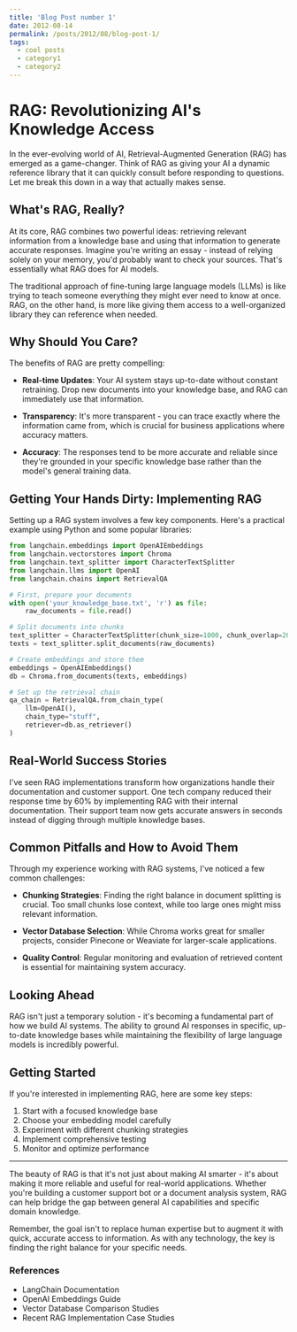 ```yaml
---
title: 'Blog Post number 1'
date: 2012-08-14
permalink: /posts/2012/08/blog-post-1/
tags:
  - cool posts
  - category1
  - category2
---
```


# RAG: Revolutionizing AI's Knowledge Access

In the ever-evolving world of AI, Retrieval-Augmented Generation (RAG) has emerged as a game-changer. Think of RAG as giving your AI a dynamic reference library that it can quickly consult before responding to questions. Let me break this down in a way that actually makes sense.

## What's RAG, Really?

At its core, RAG combines two powerful ideas: retrieving relevant information from a knowledge base and using that information to generate accurate responses. Imagine you're writing an essay - instead of relying solely on your memory, you'd probably want to check your sources. That's essentially what RAG does for AI models.

The traditional approach of fine-tuning large language models (LLMs) is like trying to teach someone everything they might ever need to know at once. RAG, on the other hand, is more like giving them access to a well-organized library they can reference when needed.

## Why Should You Care?

The benefits of RAG are pretty compelling:

* **Real-time Updates**: Your AI system stays up-to-date without constant retraining. Drop new documents into your knowledge base, and RAG can immediately use that information.

* **Transparency**: It's more transparent - you can trace exactly where the information came from, which is crucial for business applications where accuracy matters.

* **Accuracy**: The responses tend to be more accurate and reliable since they're grounded in your specific knowledge base rather than the model's general training data.

## Getting Your Hands Dirty: Implementing RAG

Setting up a RAG system involves a few key components. Here's a practical example using Python and some popular libraries:

```python
from langchain.embeddings import OpenAIEmbeddings
from langchain.vectorstores import Chroma
from langchain.text_splitter import CharacterTextSplitter
from langchain.llms import OpenAI
from langchain.chains import RetrievalQA

# First, prepare your documents
with open('your_knowledge_base.txt', 'r') as file:
    raw_documents = file.read()

# Split documents into chunks
text_splitter = CharacterTextSplitter(chunk_size=1000, chunk_overlap=200)
texts = text_splitter.split_documents(raw_documents)

# Create embeddings and store them
embeddings = OpenAIEmbeddings()
db = Chroma.from_documents(texts, embeddings)

# Set up the retrieval chain
qa_chain = RetrievalQA.from_chain_type(
    llm=OpenAI(),
    chain_type="stuff",
    retriever=db.as_retriever()
)
```

## Real-World Success Stories

I've seen RAG implementations transform how organizations handle their documentation and customer support. One tech company reduced their response time by 60% by implementing RAG with their internal documentation. Their support team now gets accurate answers in seconds instead of digging through multiple knowledge bases.

## Common Pitfalls and How to Avoid Them

Through my experience working with RAG systems, I've noticed a few common challenges:

* **Chunking Strategies**: Finding the right balance in document splitting is crucial. Too small chunks lose context, while too large ones might miss relevant information.

* **Vector Database Selection**: While Chroma works great for smaller projects, consider Pinecone or Weaviate for larger-scale applications.

* **Quality Control**: Regular monitoring and evaluation of retrieved content is essential for maintaining system accuracy.

## Looking Ahead

RAG isn't just a temporary solution - it's becoming a fundamental part of how we build AI systems. The ability to ground AI responses in specific, up-to-date knowledge bases while maintaining the flexibility of large language models is incredibly powerful.

## Getting Started

If you're interested in implementing RAG, here are some key steps:

1. Start with a focused knowledge base
2. Choose your embedding model carefully
3. Experiment with different chunking strategies
4. Implement comprehensive testing
5. Monitor and optimize performance

---

The beauty of RAG is that it's not just about making AI smarter - it's about making it more reliable and useful for real-world applications. Whether you're building a customer support bot or a document analysis system, RAG can help bridge the gap between general AI capabilities and specific domain knowledge.

Remember, the goal isn't to replace human expertise but to augment it with quick, accurate access to information. As with any technology, the key is finding the right balance for your specific needs.

### References

- LangChain Documentation
- OpenAI Embeddings Guide
- Vector Database Comparison Studies
- Recent RAG Implementation Case Studies

